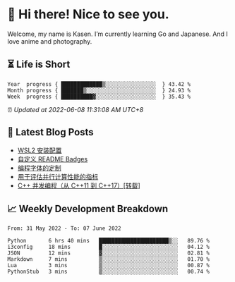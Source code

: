 <h1>👋 Hi there! Nice to see you.</h1>

Welcome, my name is Kasen. I’m currently learning Go and Japanese. And I love anime and photography.


## ⏳ Life is Short

<!-- Start of Time Progress Bar -->
``` text
Year  progress { █████████████▒░░░░░░░░░░░░░░░░  } 43.42 %
Month progress { ███████▒░░░░░░░░░░░░░░░░░░░░░░  } 24.93 %
Week  progress { ██████████▓░░░░░░░░░░░░░░░░░░░  } 35.43 %
```

⏰ *Updated at 2022-06-08 11:31:08 AM UTC+8*

<!-- End of Time Progress Bar -->

## 📝 Latest Blog Posts

<!-- BLOG-POST-LIST:START -->
- [WSL2 安装配置](https://blog.imkasen.com/wsl2-config.html)
- [自定义 README Badges](https://blog.imkasen.com/custom-readme-badges.html)
- [编程字体的定制](https://blog.imkasen.com/coding-fonts-configuration.html)
- [用于评估并行计算性能的指标](https://blog.imkasen.com/parallel-performance-metrics.html)
- [C++ 并发编程（从 C++11 到 C++17）[转载]](https://blog.imkasen.com/cpp-concurrency.html)
<!-- BLOG-POST-LIST:END -->

## 📈 Weekly Development Breakdown

<!--START_SECTION:waka-->

```text
From: 31 May 2022 - To: 07 June 2022

Python       6 hrs 40 mins   ██████████████████████▒░░   89.76 %
i3config     18 mins         █░░░░░░░░░░░░░░░░░░░░░░░░   04.12 %
JSON         12 mins         ▓░░░░░░░░░░░░░░░░░░░░░░░░   02.81 %
Markdown     7 mins          ▒░░░░░░░░░░░░░░░░░░░░░░░░   01.70 %
Lua          3 mins          ▒░░░░░░░░░░░░░░░░░░░░░░░░   00.87 %
PythonStub   3 mins          ▒░░░░░░░░░░░░░░░░░░░░░░░░   00.74 %
```

<!--END_SECTION:waka-->
